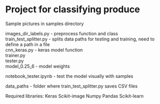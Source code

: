<h1>Project for classifying produce</h1>

<p>
    Sample pictures in samples directory
</p>
<p>
    images_dir_labels.py - preprocess function and class<br>
    train_test_splitter.py - splits data paths for testing and training, need to define a path in a file<br>
    cnn_keras.py - keras model function<br>
    trainer.py<br>
    tester.py<br>
    model_0.25_6 - model weights<br>
</p>
<p>
    notebook_tester.ipynb - test the model visually with samples
</p>
<p>
    data_paths - folder where train_test_splitter.py saves CSV files
</p>
<p>
Required libraries:
    Keras
    Scikit-image
    Numpy
    Pandas
    Scikit-learn
</p>
